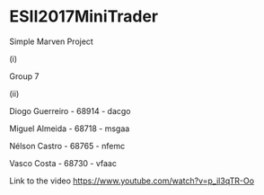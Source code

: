 # ESII2017MiniTrader
Simple Marven Project

(i)

Group 7

(ii)

Diogo Guerreiro - 68914 - dacgo

Miguel Almeida - 68718 - msgaa

Nélson Castro - 68765 - nfemc

Vasco Costa - 68730 - vfaac

Link to the video
https://www.youtube.com/watch?v=p_il3qTR-Oo
